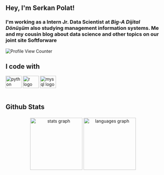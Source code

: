 ## Hey, I'm Serkan Polat!  
 
### I'm working as a Intern Jr. Data Scientist at ***Big-A Dijital Dönüşüm*** also studying management information systems. Me and my cousin blog about data science and other topics on our joint site **Softforware**

![Profile View Counter](https://komarev.com/ghpvc/?username=serkannpolatt)


## I code with
<div align="left">
  <img src="https://cdn.jsdelivr.net/gh/devicons/devicon/icons/python/python-original.svg" height="40" width="52" alt="python logo"  />
  <img src="https://cdn.jsdelivr.net/gh/devicons/devicon/icons/r/r-original.svg" height="40" width="52" alt="r logo"  />
  <img src="https://cdn.jsdelivr.net/gh/devicons/devicon/icons/mysql/mysql-original.svg" height="40" width="52" alt="mysql logo"  />
</div>


<br/>  

## Github Stats  

###

<div align="center">
  <img src="https://github-readme-stats.vercel.app/api?hide_title=false&hide_rank=false&show_icons=true&include_all_commits=true&count_private=true&disable_animations=false&theme=midnight-purple&locale=en&hide_border=false&username=serkannpolatt" height="170" alt="stats graph"  />
  <img src="https://github-readme-stats.vercel.app/api/top-langs?locale=en&hide_title=false&layout=compact&card_width=320&langs_count=5&theme=midnight-purple&hide_border=false&username=serkannpolatt" height="170" alt="languages graph"  />
</div>


###












